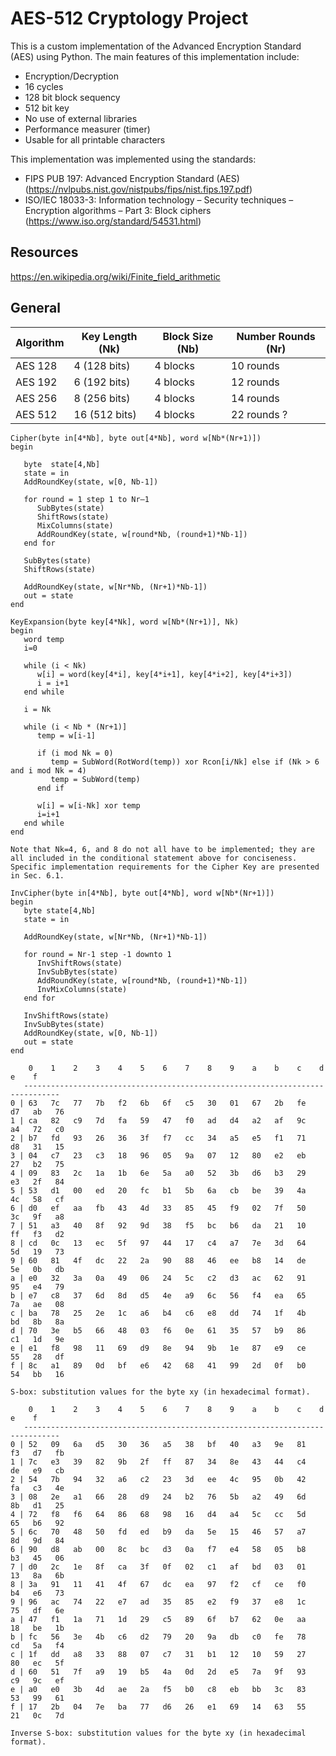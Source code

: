 # AES-512 Cryptology Project

This is a custom implementation of the Advanced Encryption Standard (AES) using Python. The main features of this implementation include:

- Encryption/Decryption
- 16 cycles
- 128 bit block sequency 
- 512 bit key
- No use of external libraries
- Performance measurer (timer) 
- Usable for all printable characters

This implementation was implemented using the standards:

- FIPS PUB 197: Advanced Encryption Standard (AES) (https://nvlpubs.nist.gov/nistpubs/fips/nist.fips.197.pdf)
- ISO/IEC 18033-3: Information technology – Security techniques – Encryption algorithms – Part 3: Block ciphers (https://www.iso.org/standard/54531.html)

## Resources 
https://en.wikipedia.org/wiki/Finite_field_arithmetic



## General 

| Algorithm | Key Length (Nk) | Block Size (Nb) | Number Rounds (Nr) | 
| --------- | --------------- | --------------- | ------------------ | 
| AES 128   | 4 (128 bits) | 4 blocks        | 10 rounds          | 
| AES 192   | 6 (192 bits) | 4 blocks        | 12 rounds          | 
| AES 256   | 8 (256 bits) | 4 blocks        | 14 rounds          |
| AES 512   | 16 (512 bits)| 4 blocks        | 22 rounds ?        |


```
Cipher(byte in[4*Nb], byte out[4*Nb], word w[Nb*(Nr+1)]) 
begin

   byte  state[4,Nb]
   state = in
   AddRoundKey(state, w[0, Nb-1])
   
   for round = 1 step 1 to Nr–1
      SubBytes(state)
      ShiftRows(state)
      MixColumns(state)
      AddRoundKey(state, w[round*Nb, (round+1)*Nb-1])
   end for

   SubBytes(state)
   ShiftRows(state)
   
   AddRoundKey(state, w[Nr*Nb, (Nr+1)*Nb-1])
   out = state
end
```

```
KeyExpansion(byte key[4*Nk], word w[Nb*(Nr+1)], Nk) 
begin
   word temp
   i=0
   
   while (i < Nk)
      w[i] = word(key[4*i], key[4*i+1], key[4*i+2], key[4*i+3]) 
      i = i+1
   end while
   
   i = Nk
   
   while (i < Nb * (Nr+1)]
      temp = w[i-1]
      
      if (i mod Nk = 0)
         temp = SubWord(RotWord(temp)) xor Rcon[i/Nk] else if (Nk > 6 and i mod Nk = 4)
         temp = SubWord(temp)
      end if
      
      w[i] = w[i-Nk] xor temp
      i=i+1 
   end while
end

Note that Nk=4, 6, and 8 do not all have to be implemented; they are all included in the conditional statement above for conciseness.
Specific implementation requirements for the Cipher Key are presented in Sec. 6.1.
```

```
InvCipher(byte in[4*Nb], byte out[4*Nb], word w[Nb*(Nr+1)]) 
begin
   byte state[4,Nb]
   state = in
   
   AddRoundKey(state, w[Nr*Nb, (Nr+1)*Nb-1])
   
   for round = Nr-1 step -1 downto 1
      InvShiftRows(state)
      InvSubBytes(state) 
      AddRoundKey(state, w[round*Nb, (round+1)*Nb-1])
      InvMixColumns(state)
   end for
   
   InvShiftRows(state)
   InvSubBytes(state)
   AddRoundKey(state, w[0, Nb-1])
   out = state
end
```

```
    0    1    2    3    4    5    6    7    8    9    a    b    c    d    e    f
   ------------------------------------------------------------------------------
0 | 63   7c   77   7b   f2   6b   6f   c5   30   01   67   2b   fe   d7   ab   76
1 | ca   82   c9   7d   fa   59   47   f0   ad   d4   a2   af   9c   a4   72   c0
2 | b7   fd   93   26   36   3f   f7   cc   34   a5   e5   f1   71   d8   31   15
3 | 04   c7   23   c3   18   96   05   9a   07   12   80   e2   eb   27   b2   75
4 | 09   83   2c   1a   1b   6e   5a   a0   52   3b   d6   b3   29   e3   2f   84
5 | 53   d1   00   ed   20   fc   b1   5b   6a   cb   be   39   4a   4c   58   cf
6 | d0   ef   aa   fb   43   4d   33   85   45   f9   02   7f   50   3c   9f   a8
7 | 51   a3   40   8f   92   9d   38   f5   bc   b6   da   21   10   ff   f3   d2
8 | cd   0c   13   ec   5f   97   44   17   c4   a7   7e   3d   64   5d   19   73
9 | 60   81   4f   dc   22   2a   90   88   46   ee   b8   14   de   5e   0b   db
a | e0   32   3a   0a   49   06   24   5c   c2   d3   ac   62   91   95   e4   79
b | e7   c8   37   6d   8d   d5   4e   a9   6c   56   f4   ea   65   7a   ae   08
c | ba   78   25   2e   1c   a6   b4   c6   e8   dd   74   1f   4b   bd   8b   8a
d | 70   3e   b5   66   48   03   f6   0e   61   35   57   b9   86   c1   1d   9e
e | e1   f8   98   11   69   d9   8e   94   9b   1e   87   e9   ce   55   28   df
f | 8c   a1   89   0d   bf   e6   42   68   41   99   2d   0f   b0   54   bb   16

S-box: substitution values for the byte xy (in hexadecimal format).
```

```
    0    1    2    3    4    5    6    7    8    9    a    b    c    d    e    f
   ------------------------------------------------------------------------------
0 | 52   09   6a   d5   30   36   a5   38   bf   40   a3   9e   81   f3   d7   fb
1 | 7c   e3   39   82   9b   2f   ff   87   34   8e   43   44   c4   de   e9   cb
2 | 54   7b   94   32   a6   c2   23   3d   ee   4c   95   0b   42   fa   c3   4e
3 | 08   2e   a1   66   28   d9   24   b2   76   5b   a2   49   6d   8b   d1   25
4 | 72   f8   f6   64   86   68   98   16   d4   a4   5c   cc   5d   65   b6   92
5 | 6c   70   48   50   fd   ed   b9   da   5e   15   46   57   a7   8d   9d   84
6 | 90   d8   ab   00   8c   bc   d3   0a   f7   e4   58   05   b8   b3   45   06
7 | d0   2c   1e   8f   ca   3f   0f   02   c1   af   bd   03   01   13   8a   6b
8 | 3a   91   11   41   4f   67   dc   ea   97   f2   cf   ce   f0   b4   e6   73
9 | 96   ac   74   22   e7   ad   35   85   e2   f9   37   e8   1c   75   df   6e   
a | 47   f1   1a   71   1d   29   c5   89   6f   b7   62   0e   aa   18   be   1b   
b | fc   56   3e   4b   c6   d2   79   20   9a   db   c0   fe   78   cd   5a   f4   
c | 1f   dd   a8   33   88   07   c7   31   b1   12   10   59   27   80   ec   5f   
d | 60   51   7f   a9   19   b5   4a   0d   2d   e5   7a   9f   93   c9   9c   ef   
e | a0   e0   3b   4d   ae   2a   f5   b0   c8   eb   bb   3c   83   53   99   61   
f | 17   2b   04   7e   ba   77   d6   26   e1   69   14   63   55   21   0c   7d

Inverse S-box: substitution values for the byte xy (in hexadecimal format).
```
